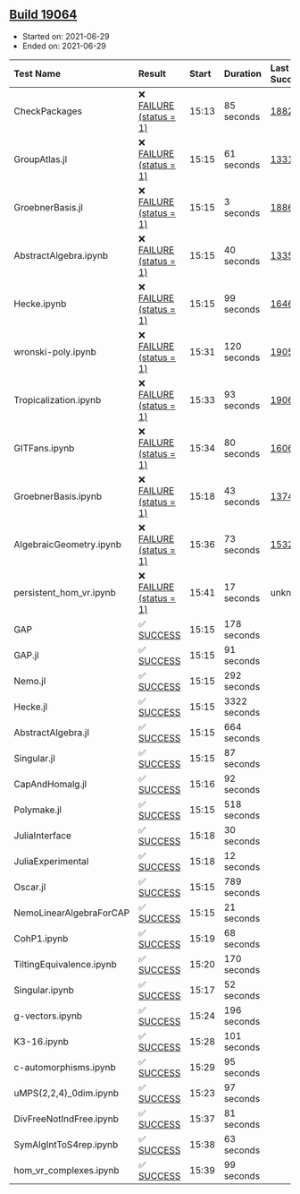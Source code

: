 ## [Build 19064](https://oscarci.mathematik.uni-kl.de/job/oscar/19064/)

* Started on: 2021-06-29
* Ended on: 2021-06-29

| Test Name    | Result | Start | Duration | Last Success | First Failure |
|:-------------|:-------|:------|:---------|:-------------|:--------------|
| CheckPackages | ❌ [FAILURE (status = 1)](https://oscarci.mathematik.uni-kl.de/job/oscar/19064/artifact/logs/build-19064/CheckPackages.log) | 15:13 | 85 seconds | [18822](https://oscarci.mathematik.uni-kl.de/job/oscar/18822/) | [18823](https://oscarci.mathematik.uni-kl.de/job/oscar/18823/) |
| GroupAtlas.jl | ❌ [FAILURE (status = 1)](https://oscarci.mathematik.uni-kl.de/job/oscar/19064/artifact/logs/build-19064/GroupAtlas.jl.log) | 15:15 | 61 seconds | [13311](https://oscarci.mathematik.uni-kl.de/job/oscar/13311/) | [13312](https://oscarci.mathematik.uni-kl.de/job/oscar/13312/) |
| GroebnerBasis.jl | ❌ [FAILURE (status = 1)](https://oscarci.mathematik.uni-kl.de/job/oscar/19064/artifact/logs/build-19064/GroebnerBasis.jl.log) | 15:15 | 3 seconds | [18864](https://oscarci.mathematik.uni-kl.de/job/oscar/18864/) | [18865](https://oscarci.mathematik.uni-kl.de/job/oscar/18865/) |
| AbstractAlgebra.ipynb | ❌ [FAILURE (status = 1)](https://oscarci.mathematik.uni-kl.de/job/oscar/19064/artifact/logs/build-19064/AbstractAlgebra.ipynb.log) | 15:15 | 40 seconds | [13355](https://oscarci.mathematik.uni-kl.de/job/oscar/13355/) | [13356](https://oscarci.mathematik.uni-kl.de/job/oscar/13356/) |
| Hecke.ipynb | ❌ [FAILURE (status = 1)](https://oscarci.mathematik.uni-kl.de/job/oscar/19064/artifact/logs/build-19064/Hecke.ipynb.log) | 15:15 | 99 seconds | [16463](https://oscarci.mathematik.uni-kl.de/job/oscar/16463/) | [16464](https://oscarci.mathematik.uni-kl.de/job/oscar/16464/) |
| wronski-poly.ipynb | ❌ [FAILURE (status = 1)](https://oscarci.mathematik.uni-kl.de/job/oscar/19064/artifact/logs/build-19064/wronski-poly.ipynb.log) | 15:31 | 120 seconds | [19057](https://oscarci.mathematik.uni-kl.de/job/oscar/19057/) | [19058](https://oscarci.mathematik.uni-kl.de/job/oscar/19058/) |
| Tropicalization.ipynb | ❌ [FAILURE (status = 1)](https://oscarci.mathematik.uni-kl.de/job/oscar/19064/artifact/logs/build-19064/Tropicalization.ipynb.log) | 15:33 | 93 seconds | [19063](https://oscarci.mathematik.uni-kl.de/job/oscar/19063/) | [19064](https://oscarci.mathematik.uni-kl.de/job/oscar/19064/) |
| GITFans.ipynb | ❌ [FAILURE (status = 1)](https://oscarci.mathematik.uni-kl.de/job/oscar/19064/artifact/logs/build-19064/GITFans.ipynb.log) | 15:34 | 80 seconds | [16068](https://oscarci.mathematik.uni-kl.de/job/oscar/16068/) | [16069](https://oscarci.mathematik.uni-kl.de/job/oscar/16069/) |
| GroebnerBasis.ipynb | ❌ [FAILURE (status = 1)](https://oscarci.mathematik.uni-kl.de/job/oscar/19064/artifact/logs/build-19064/GroebnerBasis.ipynb.log) | 15:18 | 43 seconds | [13748](https://oscarci.mathematik.uni-kl.de/job/oscar/13748/) | [13749](https://oscarci.mathematik.uni-kl.de/job/oscar/13749/) |
| AlgebraicGeometry.ipynb | ❌ [FAILURE (status = 1)](https://oscarci.mathematik.uni-kl.de/job/oscar/19064/artifact/logs/build-19064/AlgebraicGeometry.ipynb.log) | 15:36 | 73 seconds | [15322](https://oscarci.mathematik.uni-kl.de/job/oscar/15322/) | [15323](https://oscarci.mathematik.uni-kl.de/job/oscar/15323/) |
| persistent_hom_vr.ipynb | ❌ [FAILURE (status = 1)](https://oscarci.mathematik.uni-kl.de/job/oscar/19064/artifact/logs/build-19064/persistent_hom_vr.ipynb.log) | 15:41 | 17 seconds | unknown | unknown |
| GAP | ✅ [SUCCESS](https://oscarci.mathematik.uni-kl.de/job/oscar/19064/artifact/logs/build-19064/GAP.log) | 15:15 | 178 seconds |  |  |
| GAP.jl | ✅ [SUCCESS](https://oscarci.mathematik.uni-kl.de/job/oscar/19064/artifact/logs/build-19064/GAP.jl.log) | 15:15 | 91 seconds |  |  |
| Nemo.jl | ✅ [SUCCESS](https://oscarci.mathematik.uni-kl.de/job/oscar/19064/artifact/logs/build-19064/Nemo.jl.log) | 15:15 | 292 seconds |  |  |
| Hecke.jl | ✅ [SUCCESS](https://oscarci.mathematik.uni-kl.de/job/oscar/19064/artifact/logs/build-19064/Hecke.jl.log) | 15:15 | 3322 seconds |  |  |
| AbstractAlgebra.jl | ✅ [SUCCESS](https://oscarci.mathematik.uni-kl.de/job/oscar/19064/artifact/logs/build-19064/AbstractAlgebra.jl.log) | 15:15 | 664 seconds |  |  |
| Singular.jl | ✅ [SUCCESS](https://oscarci.mathematik.uni-kl.de/job/oscar/19064/artifact/logs/build-19064/Singular.jl.log) | 15:15 | 87 seconds |  |  |
| CapAndHomalg.jl | ✅ [SUCCESS](https://oscarci.mathematik.uni-kl.de/job/oscar/19064/artifact/logs/build-19064/CapAndHomalg.jl.log) | 15:16 | 92 seconds |  |  |
| Polymake.jl | ✅ [SUCCESS](https://oscarci.mathematik.uni-kl.de/job/oscar/19064/artifact/logs/build-19064/Polymake.jl.log) | 15:15 | 518 seconds |  |  |
| JuliaInterface | ✅ [SUCCESS](https://oscarci.mathematik.uni-kl.de/job/oscar/19064/artifact/logs/build-19064/JuliaInterface.log) | 15:18 | 30 seconds |  |  |
| JuliaExperimental | ✅ [SUCCESS](https://oscarci.mathematik.uni-kl.de/job/oscar/19064/artifact/logs/build-19064/JuliaExperimental.log) | 15:18 | 12 seconds |  |  |
| Oscar.jl | ✅ [SUCCESS](https://oscarci.mathematik.uni-kl.de/job/oscar/19064/artifact/logs/build-19064/Oscar.jl.log) | 15:15 | 789 seconds |  |  |
| NemoLinearAlgebraForCAP | ✅ [SUCCESS](https://oscarci.mathematik.uni-kl.de/job/oscar/19064/artifact/logs/build-19064/NemoLinearAlgebraForCAP.log) | 15:15 | 21 seconds |  |  |
| CohP1.ipynb | ✅ [SUCCESS](https://oscarci.mathematik.uni-kl.de/job/oscar/19064/artifact/logs/build-19064/CohP1.ipynb.log) | 15:19 | 68 seconds |  |  |
| TiltingEquivalence.ipynb | ✅ [SUCCESS](https://oscarci.mathematik.uni-kl.de/job/oscar/19064/artifact/logs/build-19064/TiltingEquivalence.ipynb.log) | 15:20 | 170 seconds |  |  |
| Singular.ipynb | ✅ [SUCCESS](https://oscarci.mathematik.uni-kl.de/job/oscar/19064/artifact/logs/build-19064/Singular.ipynb.log) | 15:17 | 52 seconds |  |  |
| g-vectors.ipynb | ✅ [SUCCESS](https://oscarci.mathematik.uni-kl.de/job/oscar/19064/artifact/logs/build-19064/g-vectors.ipynb.log) | 15:24 | 196 seconds |  |  |
| K3-16.ipynb | ✅ [SUCCESS](https://oscarci.mathematik.uni-kl.de/job/oscar/19064/artifact/logs/build-19064/K3-16.ipynb.log) | 15:28 | 101 seconds |  |  |
| c-automorphisms.ipynb | ✅ [SUCCESS](https://oscarci.mathematik.uni-kl.de/job/oscar/19064/artifact/logs/build-19064/c-automorphisms.ipynb.log) | 15:29 | 95 seconds |  |  |
| uMPS(2,2,4)_0dim.ipynb | ✅ [SUCCESS](https://oscarci.mathematik.uni-kl.de/job/oscar/19064/artifact/logs/build-19064/uMPS-2-2-4-_0dim.ipynb.log) | 15:23 | 97 seconds |  |  |
| DivFreeNotIndFree.ipynb | ✅ [SUCCESS](https://oscarci.mathematik.uni-kl.de/job/oscar/19064/artifact/logs/build-19064/DivFreeNotIndFree.ipynb.log) | 15:37 | 81 seconds |  |  |
| SymAlgIntToS4rep.ipynb | ✅ [SUCCESS](https://oscarci.mathematik.uni-kl.de/job/oscar/19064/artifact/logs/build-19064/SymAlgIntToS4rep.ipynb.log) | 15:38 | 63 seconds |  |  |
| hom_vr_complexes.ipynb | ✅ [SUCCESS](https://oscarci.mathematik.uni-kl.de/job/oscar/19064/artifact/logs/build-19064/hom_vr_complexes.ipynb.log) | 15:39 | 99 seconds |  |  |
